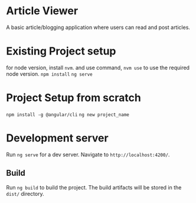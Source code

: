 # Article Viewer

A basic article/blogging application where users can read and post articles.

# Existing Project setup

for node version, install `nvm`.
and use command, `nvm use` to use the required node version.
`npm install`
`ng serve`

# Project Setup from scratch

`npm install -g @angular/cli`
`ng new project_name`

# Development server

Run `ng serve` for a dev server.
Navigate to `http://localhost:4200/`.

## Build

Run `ng build` to build the project.
The build artifacts will be stored in the `dist/` directory.
